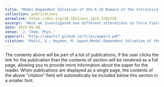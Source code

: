 ```yaml
---
title: "Model-Dependent Solvation of the K-18 Domain of the Intrinsically Disordered Protein Tau"
collection: publications
permalink: https://doi.org/10.1021/acs.jpcb.3c01726
excerpt: "Here we investigated how different alterations to force fields influence the conformational ensembles of intrinsically disordered proteins in simulations. Our findings indicate that various approaches to adjusting intra-protein and protein-water interactions distinctly affect protein solvation, especially concerning the hydration of polar and nonpolar functional groups. These variations are not completely reflected by global metrics such as the radius of gyration, yet they are essential for understanding the protein's propensity to aggregate or form phase-separated droplets."
date: 2023-05-08
venue: 'J. Chem. Phys.'
paperurl: "http://smaiti7.github.io/files/paper3.pdf"
citation: "Maiti, S.; Heyden, M. &quot;Model-Dependent Solvation of the K-18 Domain of the Intrinsically Disordered Protein Tau.&quot; <i>J. Phys. Chem. B</i> <b>2023</b>, 127, 33, 7220–7230."
---
```


The contents above will be part of a list of publications, if the user clicks the link for the publication than the contents of section will be rendered as a full page, allowing you to provide more information about the paper for the reader. When publications are displayed as a single page, the contents of the above "citation" field will automatically be included below this section in a smaller font.
